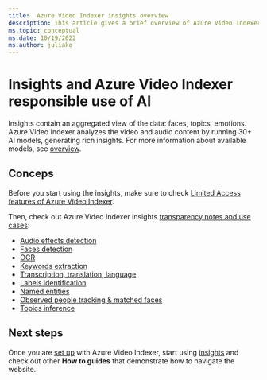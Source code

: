 ```yaml
---
title:  Azure Video Indexer insights overview
description: This article gives a brief overview of Azure Video Indexer insights.
ms.topic: conceptual
ms.date: 10/19/2022
ms.author: juliako
---
```


# Insights and Azure Video Indexer responsible use of AI

Insights contain an aggregated view of the data: faces, topics, emotions. Azure Video Indexer analyzes the video and audio content by running 30+ AI models, generating rich insights. For more information about available models, see [overview](video-indexer-overview.md).

## Conceps

Before you start using the insights, make sure to check [Limited Access features of Azure Video Indexer](limited-access-features.md).

Then, check out Azure Video Indexer insights [transparency notes and use cases](/legal/azure-video-indexer/transparency-note?context=/azure/azure-video-indexer/context/context):  

* [Audio effects detection](/legal/azure-video-indexer/audio-effects-detection-transparency-note?context=/azure/azure-video-indexer/context/context)
* [Faces detection](/legal/azure-video-indexer/face-detection-transparency-note?context=/azure/azure-video-indexer/context/context)
* [OCR](/legal/azure-video-indexer/ocr-transparency-note?context=/azure/azure-video-indexer/context/context)
* [Keywords extraction](/legal/azure-video-indexer/keywords-transparency-note?context=/azure/azure-video-indexer/context/context) 
* [Transcription, translation, language](/legal/azure-video-indexer/transcription-translation-lid-transparency-note?context=/azure/azure-video-indexer/context/context)
* [Labels identification](/legal/azure-video-indexer/labels-identification-transparency-note?context=/azure/azure-video-indexer/context/context)
* [Named entities](/legal/azure-video-indexer/named-entities-transparency-note?context=/azure/azure-video-indexer/context/context)
* [Observed people tracking & matched faces](/legal/azure-video-indexer/observed-matched-people-transparency-note?context=/azure/azure-video-indexer/context/context)
* [Topics inference](/legal/azure-video-indexer/topics-inference-transparency-note?context=/azure/azure-video-indexer/context/context)

## Next steps

Once you are [set up](video-indexer-get-started.md) with Azure Video Indexer, start using [insights](video-indexer-output-json-v2.md) and check out other **How to guides** that demonstrate how to navigate the website.
